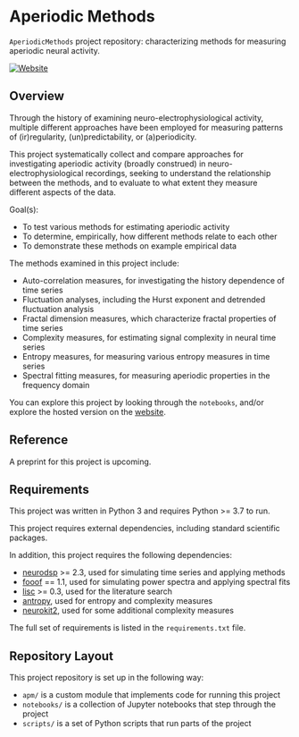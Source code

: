 # Aperiodic Methods

`AperiodicMethods` project repository: characterizing methods for measuring aperiodic neural activity.

[![Website](https://img.shields.io/badge/site-aperiodicmethods.github.io-informational.svg)](https://aperiodicmethods.github.io)

## Overview

Through the history of examining neuro-electrophysiological activity, multiple different approaches
have been employed for measuring patterns of (ir)regularity, (un)predictability, or (a)periodicity.

This project systematically collect and compare approaches for investigating aperiodic activity
(broadly construed) in neuro-electrophysiological recordings, seeking to understand the relationship
between the methods, and to evaluate to what extent they measure different aspects of the data.

Goal(s):
- To test various methods for estimating aperiodic activity
- To determine, empirically, how different methods relate to each other
- To demonstrate these methods on example empirical data

The methods examined in this project include:
- Auto-correlation measures, for investigating the history dependence of time series
- Fluctuation analyses, including the Hurst exponent and detrended fluctuation analysis
- Fractal dimension measures, which characterize fractal properties of time series
- Complexity measures, for estimating signal complexity in neural time series
- Entropy measures, for measuring various entropy measures in time series
- Spectral fitting measures, for measuring aperiodic properties in the frequency domain

You can explore this project by looking through the `notebooks`, and/or explore the hosted version on the
[website](https://aperiodicmethods.github.io/).

## Reference

A preprint for this project is upcoming.

## Requirements

This project was written in Python 3 and requires Python >= 3.7 to run.

This project requires external dependencies, including standard scientific packages.

In addition, this project requires the following dependencies:
- [neurodsp](https://github.com/neurodsp-tools/neurodsp) >= 2.3, used for simulating time series and applying methods
- [fooof](https://github.com/fooof-tools/fooof) == 1.1, used for simulating power spectra and applying spectral fits
- [lisc](https://github.com/lisc-tools/lisc) >= 0.3, used for the literature search
- [antropy](https://github.com/raphaelvallat/antropy), used for entropy and complexity measures
- [neurokit2](https://github.com/neuropsychology/NeuroKit), used for some additional complexity measures

The full set of requirements is listed in the `requirements.txt` file.

## Repository Layout

This project repository is set up in the following way:

- `apm/` is a custom module that implements code for running this project
- `notebooks/` is a collection of Jupyter notebooks that step through the project
- `scripts/` is a set of Python scripts that run parts of the project
